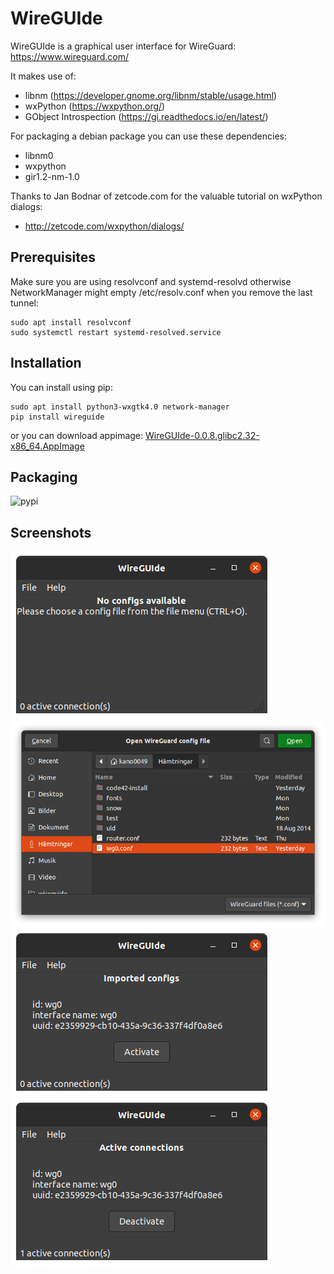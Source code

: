# WireGUIde
WireGUIde is a graphical user interface for WireGuard: https://www.wireguard.com/

It makes use of:
 * libnm (https://developer.gnome.org/libnm/stable/usage.html)
 * wxPython (https://wxpython.org/)
 * GObject Introspection (https://gi.readthedocs.io/en/latest/)

For packaging a debian package you can use these dependencies:
* libnm0
* wxpython
* gir1.2-nm-1.0

Thanks to Jan Bodnar of zetcode.com for the valuable tutorial on wxPython dialogs:
* http://zetcode.com/wxpython/dialogs/

## Prerequisites
Make sure you are using resolvconf and systemd-resolvd otherwise NetworkManager might empty /etc/resolv.conf when you remove the last tunnel:
```
sudo apt install resolvconf
sudo systemctl restart systemd-resolved.service
```

## Installation
You can install using pip:
```
sudo apt install python3-wxgtk4.0 network-manager
pip install wireguide
```
or you can download appimage: [WireGUIde-0.0.8.glibc2.32-x86_64.AppImage](https://github.com/mickenordin/wireguide/releases/download/0.0.8/WireGUIde-0.0.8.glibc2.32-x86_64.AppImage)

## Packaging
![pypi](https://img.shields.io/pypi/v/WireGUIde)

## Screenshots
![No config](https://raw.githubusercontent.com/mickenordin/wireguide/main/screenshots/scrot0.png)
![Open dialog](https://raw.githubusercontent.com/mickenordin/wireguide/main/screenshots/scrot1.png)
![Activate](https://raw.githubusercontent.com/mickenordin/wireguide/main/screenshots/scrot2.png)
![Deactivate](https://raw.githubusercontent.com/mickenordin/wireguide/main/screenshots/scrot3.png)
